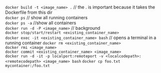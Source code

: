 `docker build -t <image_name> .` // the . is important because it takes the Dockerfile from this dir  
`docker ps` // show all running containers  
`docker ps -a` //show all containers  
`docker run -d -P <image_name>` // background  
`docker stop/start/restart <existing_container_name>`  
`docker exec -it <existing_container_name> bash` // opens a terminal in a running container
`docker rm <existing_container_name>`  
`docker rmi <image_name>`  
`docker commit <existing_container_name> <image_name>`  
`docker run -d -it -p localport:remoteport -v <localcodepath>:<remotecodepath> <image_name> bash`
`docker cp foo.txt mycontainer:/foo.txt`
